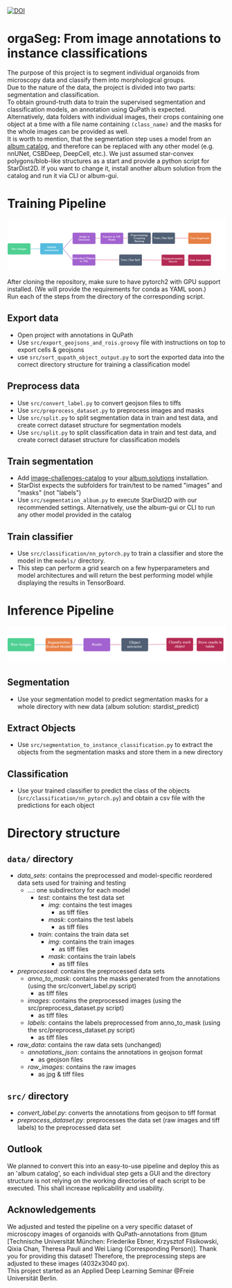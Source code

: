  [![DOI](https://zenodo.org/badge/724025191.svg)](https://zenodo.org/doi/10.5281/zenodo.12584999)


# orgaSeg: From image annotations to instance classifications
The purpose of this project is to segment individual organoids from microscopy data and classify them into morphological groups.  
Due to the nature of the data, the project is divided into two parts: segmentation and classification.  
To obtain ground-truth data to train the supervised segmentation and classification models, an annotation using QuPath is expected.  
Alternatively, data folders with individual images, their crops containing one object at a time with a file name containing  `(class_name)` and the masks for the whole images can be provided as well.  
It is worth to mention, that the segmentation step uses a model from an [album catalog](https://gitlab.com/album-app/catalogs/image-challenges-dev), and therefore can be replaced with any other model (e.g. nnUNet, CSBDeep, DeepCell, etc.). We just assumed star-convex polygons/blob-like structures as a start and provide a python script for StarDist2D. If you want to change it, install another album solution from the catalog and run it via CLI or album-gui. 

# Training Pipeline

![training steps](training.png)

After cloning the repository, make sure to have pytorch2 with GPU support installed. (We will provide the requirements for conda as YAML soon.)  
Run each of the steps from the directory of the corresponding script.

## Export data

- Open project with annotations in QuPath
- Use `src/export_geojsons_and_rois.groovy` file with instructions on top to export cells & geojsons
- use `src/sort_qupath_object_output.py` to sort the exported data into the correct directory structure for training a classification model 

## Preprocess data

- Use `src/convert_label.py` to convert geojson files to tiffs
- Use `src/preprocess_dataset.py` to preprocess images and masks
- Use `src/split.py` to split segmentation data in train and test data, and create correct dataset structure for segmentation models
- Use `src/split.py` to split classification data in train and test data, and create correct dataset structure for classification models 


## Train segmentation

- Add [image-challenges-catalog](https://gitlab.com/album-app/catalogs/image-challenges-dev) to your [album.solutions](https://album.solutions/) installation.  
- StarDist expects the subfolders for train/test to be named "images" and "masks" (not "labels")
- Use `src/segmentation_album.py` to execute StarDist2D with our recommended settings. Alternatively, use the album-gui or CLI to run any other model provided in the catalog


## Train classifier

- Use `src/classification/nn_pytorch.py` to train a classifier and store the model in the `models/` directory.  
- This step can perform a grid search on a few hyperparameters and model architectures and will return the best performing model whjile displaying the results in TensorBoard.


# Inference Pipeline 

![inference steps](inference.png)

## Segmentation
- Use your segmentation model to predict segmentation masks for a whole directory with new data (album solution: stardist_predict) 

## Extract Objects
- Use `src/segmentation_to_instance_classification.py` to extract the objects from the segmentation masks and store them in a new directory

## Classification
- Use your trained classifier to predict the class of the objects (`src/classification/nn_pytorch.py`) and obtain a csv file with the predictions for each object



# Directory structure
## `data/` directory

- _data_sets_: contains the preprocessed and model-specific reordered data sets used for training and testing
    - _..._: one subdirectory for each model
      - _test_: contains the test data set
        - _img_: contains the test images
          - as tiff files
        - _mask_: contains the test labels
          - as tiff files
      - _train_: contains the train data set
        - _img_: contains the train images
          - as tiff files
        - _mask_: contains the train labels
          - as tiff files
- _preprocessed_: contains the preprocessed data sets
    - _anno_to_mask_: contains the masks generated from the annotations (using the src/convert_label.py script)
      - as tiff files
    - _images_: contains the preprocessed images (using the src/preprocess_dataset.py script)
      - as tiff files
    - _labels_: contains the labels preprocessed from anno_to_mask (using the src/preprocess_dataset.py script)
      - as tiff files
- _raw_data_: contains the raw data sets (unchanged)
  - _annotations_json_: contains the annotations in geojson format
    - as geojson files
  - _raw_images_: contains the raw images
    - as jpg & tiff files

## `src/` directory

- _convert_label.py_: converts the annotations from geojson to tiff format
- _preprocess_dataset.py_: preprocesses the data set (raw images and tiff labels) to the preprocessed data set


## Outlook
We planned to convert this into an easy-to-use pipeline and deploy this as an 'album catalog', so each individual step gets a GUI and the directory structure is not relying on the working directories of each script to be executed. This shall increase replicability and usability.  


## Acknowledgements
We adjusted and tested the pipeline on a very specific dataset of microscopy images of organoids with QuPath-annotations from @tum [Technische Universität München: Friederike Ebner,  Krzysztof Flisikowski, Qixia Chan, Theresa Pauli and Wei Liang (Corresponding Person)]. Thank you for providing this dataset! Therefore, the preprocessing steps are adjusted to these images (4032x3040 px).  
This project started as an Applied Deep Learning Seminar @Freie Universität Berlin. 
